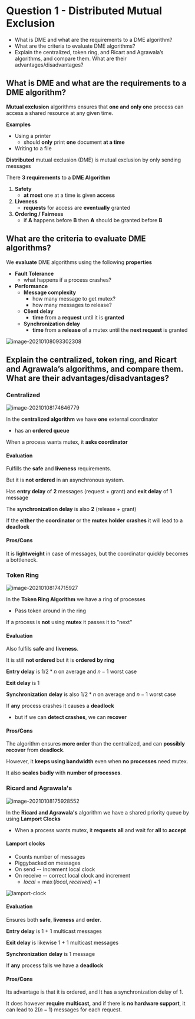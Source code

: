 # **Question 1 - Distributed Mutual Exclusion** 

* What is DME and what are the requirements to a DME algorithm?
* What are the criteria to evaluate DME algorithms?
* Explain the centralized, token ring, and Ricart and Agrawala’s algorithms, and compare them. What are their advantages/disadvantages?



## What is DME and what are the requirements to a DME algorithm?

**Mutual exclusion** algorithms ensures that **one and only one** process can access a shared resource at any given time.

**Examples**

* Using a printer
    * should **only** print **one** document **at a time**
* Writing to a file

**Distributed** mutual exclusion (DME) is mutual exclusion by only sending messages

There **3** **requirements** to a **DME Algorithm**

1.  **Safety**
    * **at most** one at a time is given **access**
2. **Liveness**
    * **requests** for access are **eventually** granted
3. **Ordering / Fairness**
    * if **A** happens before **B** 		then **A** should be granted before **B**



## What are the criteria to evaluate DME algorithms?

We **evaluate** DME algorithms using the following **properties**

* **Fault Tolerance**
    * what happens if a process crashes?
* **Performance**
    * **Message complexity**
        * how many message to get mutex?
        * how many messages to release?
    * **Client delay**
        * **time** from a **request** 	until it is **granted**
    * **Synchronization delay**
        * **time** from a **release** of a mutex 	until the **next request** is granted



![image-20210108093302308](../images/03-mutex/image-20210108093302308.png)



## Explain the centralized, token ring, and Ricart and Agrawala’s algorithms, and compare them. What are their advantages/disadvantages?



### Centralized

![image-20210108174646779](images/1-distributed-mutex/image-20210108174646779.png)

In the **centralized algorithm** we have **one** external coordinator

* has an **ordered queue**

When a process wants mutex, it **asks coordinator**

#### Evaluation

Fulfills the **safe** and **liveness** requirements.

But it is **not** **ordered** in an asynchronous system.

Has **entry delay** of **2** messages (request + grant) and **exit delay** of **1** message

The **synchronization delay** is also **2** (release + grant)

If the **either** the **coordinator** or the **mutex holder** **crashes** it will lead to a **deadlock**



#### Pros/Cons

It is **lightweight** in case of messages, but the coordinator quickly becomes a bottleneck.





### Token Ring

![image-20210108174715927](images/1-distributed-mutex/image-20210108174715927.png)

In the **Token Ring Algorithm** we have a ring of processes

* Pass token around in the ring

If a process is **not** using **mutex** it passes it to "next"

#### Evaluation

Also fulfils **safe** and **liveness**.

It is still **not ordered** but it is **ordered** **by ring**

**Entry delay** is $1/2 * n$ on average and $n-1$ worst case

**Exit delay** is $1$

**Synchronization delay** is also $1/2 * n$ on average and $n-1$ worst case

If **any** process crashes it causes a **deadlock**

* but if we can **detect crashes**, we can **recover**



#### Pros/Cons

The algorithm ensures **more order** than the centralized, and can **possibly recover** from **deadlock**.

However, it **keeps using bandwidth** even when **no processes** need mutex.

It also **scales badly** with **number of processes**.



### Ricard and Agrawala's

![image-20210108175928552](images/1-distributed-mutex/image-20210108175928552.png)

In the **Ricard and Agrawala's** algorithm we have a shared priority queue by using **Lamport Clocks**

* When a process wants mutex, 	it **requests** **all** and wait for **all** to **accept**



#### **Lamport clocks**

* Counts number of messages
* Piggybacked on messages
* On send -- Increment local clock
* On receive -- correct local clock and increment
    * $local = \max(local, received) + 1$

![lamport-clock](../images/03-mutex/image-20210108094154541.png)

#### Evaluation

Ensures both **safe**, **liveness** and **order**. 

**Entry delay** is 1 + 1 multicast messages

**Exit delay** is likewise 1 + 1 multicast messages

**Synchronization delay** is 1 message

If **any** process fails we have a **deadlock**

#### Pros/Cons

Its advantage is that it is ordered, and It has a synchronization delay of $1$. 

It does however **require multicast,** and if there is **no hardware support**, it can lead to $2(n-1)$ messages for each request.

